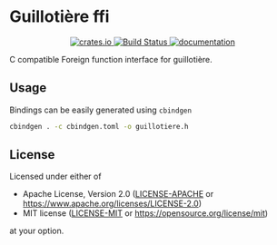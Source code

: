 # Guillotière ffi

<p align="center">
  <a href="https://crates.io/crates/guillotiere_ffi">
      <img src="https://img.shields.io/crates/v/guillotiere_ffi.svg" alt="crates.io">
  </a>
  <a href="https://github.com/nical/guillotiere/actions">
      <img src="https://github.com/nical/guillotiere/actions/workflows/main.yml/badge.svg" alt="Build Status">
  </a>
  <a href="https://docs.rs/guillotiere_ffi">
      <img src="https://docs.rs/guillotiere_ffi/badge.svg" alt="documentation">
  </a>

</p>

C compatible Foreign function interface for guillotière.

## Usage

Bindings can be easily generated using `cbindgen`

```bash
cbindgen . -c cbindgen.toml -o guillotiere.h
```

## License

Licensed under either of

 * Apache License, Version 2.0 ([LICENSE-APACHE](LICENSE-APACHE) or https://www.apache.org/licenses/LICENSE-2.0)
 * MIT license ([LICENSE-MIT](LICENSE-MIT) or https://opensource.org/license/mit)

at your option.

